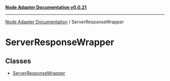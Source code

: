 [**Node Adapter Documentation v0.0.21**](../README.md)

***

[Node Adapter Documentation](../modules.md) / ServerResponseWrapper

# ServerResponseWrapper

## Classes

- [ServerResponseWrapper](classes/ServerResponseWrapper.md)
